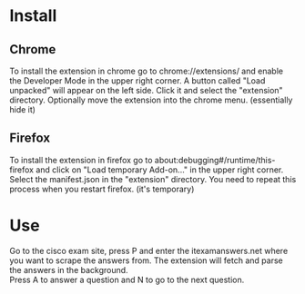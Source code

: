 # Install

## Chrome
To install the extension in chrome go to chrome://extensions/ 
and enable the Developer Mode in the upper right corner. 
A button called "Load unpacked" will appear on the left side. 
Click it and select the "extension" directory. 
Optionally move the extension into the chrome menu. (essentially hide it)

## Firefox
To install the extension in firefox go to about:debugging#/runtime/this-firefox
and click on "Load temporary Add-on..." in the upper right corner. 
Select the manifest.json in the "extension" directory.
You need to repeat this process when you restart firefox. (it's temporary)

# Use

Go to the cisco exam site, press P and enter the itexamanswers.net where you want to scrape the answers from.
The extension will fetch and parse the answers in the background.  
Press A to answer a question and N to go to the next question.